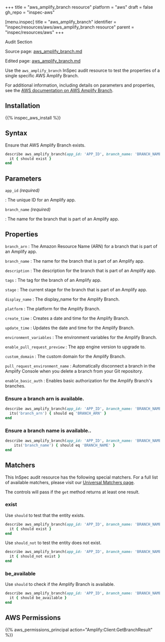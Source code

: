 +++
title = "aws_amplify_branch resource"
platform = "aws"
draft = false
gh_repo = "inspec-aws"

[menu.inspec]
title = "aws_amplify_branch"
identifier = "inspec/resources/aws/aws_amplify_branch resource"
parent = "inspec/resources/aws"
+++

<div class="admonition-note">
<p class="admonition-note-title">Audit Section</p>
<div class="admonition-note-text">
<p>Source page: <a href="https://github.com/inspec/inspec-aws/blob/main/docs/resources/aws_amplify_branch.md">aws_amplify_branch.md</a></p>
<p>Edited page: <a href="https://github.com/ianmadd/inspec-aws/blob/im/hugo/docs-chef-io/content/inspec/resources/aws_amplify_branch.md">aws_amplify_branch.md</a></p>
</div>
</div>



Use the `aws_amplify_branch` InSpec audit resource to test the properties of a single specific AWS Amplify Branch.

For additional information, including details on parameters and properties, see the [AWS documentation on AWS Amplify Branch](https://docs.aws.amazon.com/amplify/latest/APIReference/API_App.html).

## Installation

{{% inspec_aws_install %}}

## Syntax

Ensure that AWS Amplify Branch exists.

```ruby
describe aws_amplify_branch(app_id: 'APP_ID', branch_name: 'BRANCH_NAME') do
  it { should exist }
end
```

## Parameters

`app_id` _(required)_

: The unique ID for an Amplify app.

`branch_name` _(required)_

: The name for the branch that is part of an Amplify app.

## Properties

`branch_arn`
: The Amazon Resource Name (ARN) for a branch that is part of an Amplify app.

`branch_name`
: The name for the branch that is part of an Amplify app.

`description`
: The description for the branch that is part of an Amplify app.

`tags`
: The tag for the branch of an Amplify app.

`stage`
: The current stage for the branch that is part of an Amplify app.

`display_name`
: The display_name for the Amplify Branch.

`platform`
: The platform for the Amplify Branch.

`create_time`
: Creates a date and time for the Amplify Branch.

`update_time`
: Updates the date and time for the Amplify Branch.

`environment_variables`
: The environment variables for the Amplify Branch.

`enable_pull_request_preview`
: The app engine version to upgrade to.

`custom_domain`
: The custom domain for the Amplify Branch.

`pull_request_environment_name`
: Automatically disconnect a branch in the Amplify Console when you delete a branch from your Git repository.

`enable_basic_auth`
: Enables basic authorization for the Amplify Branch's branches.

### Ensure a branch arn is available.

```ruby
describe aws_amplify_branch(app_id: 'APP_ID', branch_name: 'BRANCH_NAME') do
  its('branch_arn') { should eq 'BRANCH_ARN' }
end
```

### Ensure a branch name is available..

```ruby
describe aws_amplify_branch(app_id: 'APP_ID', branch_name: 'BRANCH_NAME') do
    its('branch_name') { should eq 'BRANCH_NAME' }
end
```

## Matchers

This InSpec audit resource has the following special matchers. For a full list of available matchers, please visit our [Universal Matchers page](https://www.inspec.io/docs/reference/matchers/).

The controls will pass if the `get` method returns at least one result.

### exist

Use `should` to test that the entity exists.

```ruby
describe aws_amplify_branch(app_id: 'APP_ID', branch_name: 'BRANCH_NAME') do
  it { should exist }
end
```

Use `should_not` to test the entity does not exist.

```ruby
describe aws_amplify_branch(app_id: 'APP_ID', branch_name: 'BRANCH_NAME') do
  it { should_not exist }
end
```

### be_available

Use `should` to check if the Amplify Branch is available.

```ruby
describe aws_amplify_branch(app_id: 'APP_ID', branch_name: 'BRANCH_NAME') do
  it { should be_available }
end
```

## AWS Permissions

{{% aws_permissions_principal action="Amplify:Client:GetBranchResult" %}}
